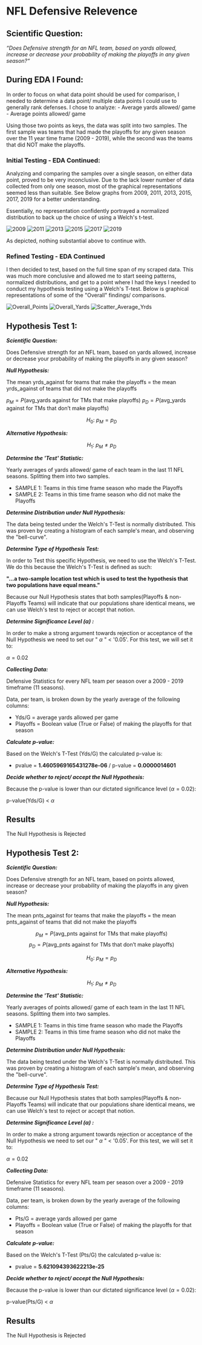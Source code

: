# NFL Defensive Relevence 

## Scientific Question:

*“Does Defensive strength for an NFL team, based on yards allowed, increase or decrease your probability of making the playoffs in any given season?“* 

## During EDA I Found: 

In order to focus on what data point should be used for comparison, I needed to determine a data point/ multiple data points I could use to generally rank defenses. I chose to analyze:
    - Average yards allowed/ game
    - Average points allowed/ game

Using those two points as keys, the data was split into two samples. The first sample was teams that had made the playoffs for any given season over the 11 year time frame (2009 - 2019), while the second was the teams that did NOT make the playoffs. 

### Initial Testing - EDA Continued:
Analyzing and comparing the samples over a single season, on either data point, proved to be very inconclusive. Due to the lack lower number of data collected from only one season, most of the graphical representations seemed less than suitable. See Below graphs from 2009, 2011, 2013, 2015, 2017, 2019 for a better understanding. 

Essentially, no representation confidently portrayed a normalized distribution to back up the choice of using a Welch's t-test. 

![2009](images/AVG_YDS_2009.png)
![2011](images/AVG_YDS_2011.png)
![2013](images/AVG_YDS_2013.png)
![2015](images/AVG_YDS_2015.png)
![2017](images/AVG_YDS_2017.png)
![2019](images/AVG_YDS_2019.png)

As depicted, nothing substantial above to continue with. 

### Refined Testing - EDA Continued

I then decided to test, based on the full time span of my scraped data. This was much more conclusive and allowed me to start seeing patterns, normalized distributions, and get to a point where I had the keys I needed to conduct my hypothesis testing using a Welch's T-test. Below is graphical representations of some of the "Overall" findings/ comparisons. 

![Overall_Points](images/AVG_PTS_OverAll.png)
![Overall_Yards](images/AVG_YDS_Overall.png)
![Scatter_Average_Yrds](images/Def_Overall_Scatter.png)

## Hypothesis Test 1:

***Scientific Question:***

Does Defensive strength for an NFL team, based on yards allowed, increase or decrease your probability of making the playoffs in any given season? 

***Null Hypothesis:***

The mean yrds_against for teams that make the playoffs = the mean yrds_against of teams that did not make the playoffs

$p_M = P(\text{avg_yards against for TMs that make playoffs})$
$p_D = P(\text{avg_yards against for TMs that don't make playoffs})$

$$ H_0: \ p_M = p_D $$

***Alternative Hypothesis:***

$$H_1: \ p_M \neq p_D $$

***Determine the 'Test' Statistic:***

Yearly averages of yards allowed/ game of each team in the last 11 NFL seasons. Splitting them into two samples. 

- SAMPLE 1: Teams in this time frame season who made the Playoffs
- SAMPLE 2: Teams in this time frame season who did not make the Playoffs

***Determine Distribution under Null Hypothesis:***

The data being tested under the Welch's T-Test is normally distributed. This was proven by creating a histogram of each sample's mean, and observing the "bell-curve".

***Determine Type of Hypothesis Test:***

In order to Test this specific Hypothesis, we need to use the Welch's T-Test. We do this because the Welch's T-Test is defined as such: 

**"...a two-sample location test which is used to test the hypothesis that two populations have equal means."**

Because our Null Hypothesis states that both samples(Playoffs & non-Playoffs Teams) will indicate that our populations share identical means, we can use Welch's test to reject or accept that notion.  

***Determine Significance Level ($\alpha$) :***

In order to make a strong argument towards rejection or acceptance of the Null Hypothesis we need to set our " $\alpha$ " < '0.05'. For this test, we will set it to:

$\alpha = 0.02$

***Collecting Data:***

Defensive Statistics for every NFL team per season over a 2009 - 2019 timeframe (11 seasons). 

Data, per team, is broken down by the yearly average of the following columns:

- Yds/G = average yards allowed per game
- Playoffs = Boolean value (True or False) of making the playoffs for that season

***Calculate p-value:***

Based on the Welch's T-Test (Yds/G) the calculated p-value is:

- pvalue = **1.4605969165431278e-06** / p-value = **0.0000014601**

***Decide whether to reject/ accept the Null Hypothesis:***

Because the p-value is lower than our dictated significance level ($\alpha = 0.02$):

p-value(Yds/G) < $\alpha$

## Results

The Null Hypothesis is Rejected

## Hypothesis Test 2:

***Scientific Question:***

Does Defensive strength for an NFL team, based on points allowed, increase or decrease your probability of making the playoffs in any given season? 

***Null Hypothesis:***

The mean pnts_against for teams that make the playoffs = the mean pnts_against of teams that did not make the playoffs

$$ p_M = P(\text{avg_pnts against for TMs that make playoffs}) $$
$$ p_D = P(\text{avg_pnts against for TMs that don't make playoffs}) $$

$$ H_0: \ p_M = p_D $$

***Alternative Hypothesis:***

$$H_1: \ p_M \neq p_D $$

***Determine the 'Test' Statistic:***

Yearly averages of points allowed/ game of each team in the last 11 NFL seasons. Splitting them into two samples. 

- SAMPLE 1: Teams in this time frame season who made the Playoffs
- SAMPLE 2: Teams in this time frame season who did not make the Playoffs

***Determine Distribution under Null Hypothesis:***

The data being tested under the Welch's T-Test is normally distributed. This was proven by creating a histogram of each sample's mean, and observing the "bell-curve".

***Determine Type of Hypothesis Test:***

Because our Null Hypothesis states that both samples(Playoffs & non-Playoffs Teams) will indicate that our populations share identical means, we can use Welch's test to reject or accept that notion. 

***Determine Significance Level ($\alpha$) :***

In order to make a strong argument towards rejection or acceptance of the Null Hypothesis we need to set our " $\alpha$ " < '0.05'. For this test, we will set it to:

$\alpha = 0.02$

***Collecting Data:***

Defensive Statistics for every NFL team per season over a 2009 - 2019 timeframe (11 seasons). 

Data, per team, is broken down by the yearly average of the following columns:

- Pts/G = average yards allowed per game
- Playoffs = Boolean value (True or False) of making the playoffs for that season

***Calculate p-value:***

Based on the Welch's T-Test (Pts/G) the calculated p-value is:

- pvalue = **5.621094393622213e-25**

***Decide whether to reject/ accept the Null Hypothesis:***

Because the p-value is lower than our dictated significance level ($\alpha = 0.02$):

p-value(Pts/G) < $\alpha$

## Results

The Null Hypothesis is Rejected
